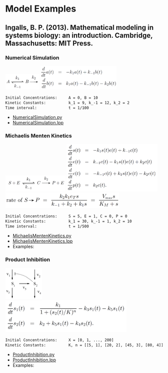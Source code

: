 # Model Examples

## Ingalls, B. P. (2013). Mathematical modeling in systems biology: an introduction. Cambridge, Massachusetts: MIT Press.


### Numerical Simulation
<img src="Ingalls2012_Model2.18_NumericalSimulation_Model.png" height="50"> 
<img src="Ingalls2012_Model2.18_NumericalSimulation_Eqn.png" height="75">

    Initial Concentrations:     A = 0, B = 10
    Kinetic Constants:          k_1 = 9, k_-1 = 12, k_2 = 2
    Time interval:              t = 1/100

- [NumericalSimulation.py](Ingalls2012_Model2.18_NumericalSimulation.py)
- [NumericalSimulation.lpp](Ingalls2012_Model2.18_NumericalSimulation.lpp)


### Michaelis Menten Kinetics
<img src="Ingalls2012_Model3.2_MichaelisMenten_Model.png" height="50"> 
<img src="Ingalls2012_Model3.2_MichaelisMenten_Eqn1.png" height="150"> 
<img src="Ingalls2012_Model3.2_MichaelisMenten_Eqn2.png" height="50"> 
    
    Initial Concentrations:     S = 5, E = 1, C = 0, P = 0
    Kinetic Constants:          k_1 = 30, k_-1 = 1, k_2 = 10
    Time interval:              t = 1/500

- [MichaelisMentenKinetics.py](Ingalls2012_Model3.2_MichaelisMenten.py)
- [MichaelisMentenKinetics.lpp](Ingalls2012_Model3.2_MichaelisMenten.lpp)
- Examples:


[comment]: <> (### Competitive Inhibition)

[comment]: <> (<img src="Ingalls2012_Model3.13x_CompetitiveInhibition_Model.png" height="100"> )

[comment]: <> (<img src="Ingalls2012_Model3.13x_CompetitiveInhibition_Eqn.png" height="50"> )

[comment]: <> (    Initial Concentrations:     S = [0, 1, ..., 100], E = 1, I = [0, 5, 10, 15])

[comment]: <> (    Kinetic Constants:          k_1 = 5, k_-1 = 1, k2 = 8, k3 = 2, k-3 = 1)

[comment]: <> (- [CompetitiveInhibition.py]&#40;Ingalls2012_Model3.13x_CompetitiveInhibition.py&#41;)

[comment]: <> ([comment]: <> &#40;- [AllostericRegulation.lpp]&#40;Ingalls2012_Model3.13x_CompetitiveInhibition.lpp&#41;&#41;)

[comment]: <> (- Examples: ibuprofen &#40;Nonsteroidal anti-inflammatory drug&#41;)


[comment]: <> (### Allosteric Regulation)

[comment]: <> (<img src="Ingalls2012_Model3.14_AllostericRegulation_Model.png" height="200"> )

[comment]: <> (<img src="Ingalls2012_Model3.14_AllostericRegulation_Eqn.png" height="50"> )

[comment]: <> (    Initial Concentrations:     S = [0, 1, ..., 50], E = 1, I = [0, 1.5, 3, 4.5])

[comment]: <> (    Kinetic Constants:          k_1 = 5, k_-1 = 1, k2 = 8, k3 = 2, k-3 = 1)

[comment]: <> (- [AllostericRegulation.py]&#40;Ingalls2012_Model3.14_AllostericRegulation.py&#41;)

[comment]: <> (- [AllostericRegulation.lpp]&#40;Ingalls2012_Model3.14_AllostericRegulation.lpp&#41;)

[comment]: <> (- Examples: benzodiazepines &#40;depressants&#41;)


[comment]: <> (### Cooperativity: Hill Function)

[comment]: <> (<img src="Ingalls2012_Model3.16_Cooperativity_Model.png" height="200"> )

[comment]: <> (<img src="Ingalls2012_Model3.16_Cooperativity_Eqn.png" height="50"> )

[comment]: <> (    Initial Concentrations:     X = [0, 1, ..., 200])

[comment]: <> (    Kinetic Constants:          K, n = [[5, 1], [20, 2], [45, 3], [80, 4]] )

[comment]: <> (- [Cooperativity.py]&#40;Ingalls2012_Model3.16_Cooperativity.py&#41;)

[comment]: <> ([comment]: <> &#40;- [Cooperativity.lpp]&#40;Ingalls2012_Model3.16_Cooperativity.lpp&#41;&#41;)

[comment]: <> (- Examples: Oxygen binding to Hemoglobin &#40;sigmoidal&#41; vs. Myoglobin &#40;hyperbolic&#41;)

### Product Inhibition
<img src="Ingalls2012_Model4.1_ProductInhibition_Model.png" height="100"> 
<img src="Ingalls2012_Model4.1_ProductInhibition_Eqn.png" height="100">

    Initial Concentrations:     X = [0, 1, ..., 200]
    Kinetic Constants:          K, n = [[5, 1], [20, 2], [45, 3], [80, 4]] 

- [ProductInhibition.py](Ingalls2012_Model4.1_ProductInhibition.py)
- [ProductInhibition.lpp](Ingalls2012_Model4.1_ProductInhibition.lpp)
- Examples: 
